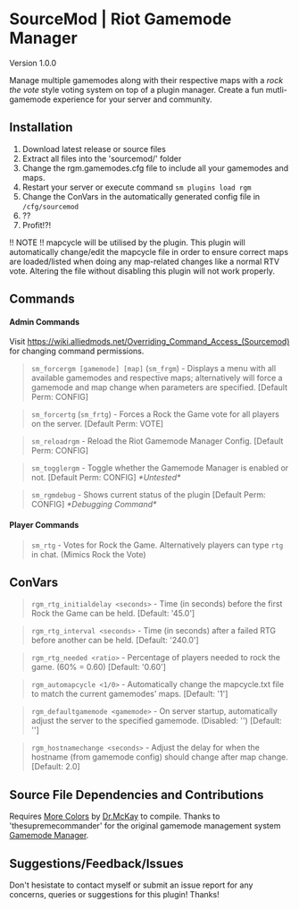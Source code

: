 # SourceMod | Riot Gamemode Manager
Version 1.0.0

Manage multiple gamemodes along with their respective maps with a _rock the vote_ style voting system on top of a plugin manager. Create a fun mutli-gamemode experience for your server and community.

## Installation
1. Download latest release or source files
2. Extract all files into the 'sourcemod/' folder
3. Change the rgm.gamemodes.cfg file to include all your gamemodes and maps.
4. Restart your server or execute command `sm plugins load rgm`
5. Change the ConVars in the automatically generated config file in `/cfg/sourcemod`
6. ??
7. Profit!?!

!! NOTE !! mapcycle will be utilised by the plugin. This plugin will automatically change/edit the mapcycle file in order to ensure correct maps are loaded/listed when doing any map-related changes like a normal RTV vote. Altering the file without disabling this plugin will not work properly.

## Commands
#### Admin Commands
Visit https://wiki.alliedmods.net/Overriding_Command_Access_(Sourcemod) for changing command permissions.
> `sm_forcergm [gamemode] [map]` (`sm_frgm`) - Displays a menu with all available gamemodes and respective maps; alternatively will force a gamemode and map change when parameters are specified. [Default Perm: CONFIG]

> `sm_forcertg` (`sm_frtg`) - Forces a Rock the Game vote for all players on the server. [Default Perm: VOTE]

> `sm_reloadrgm` - Reload the Riot Gamemode Manager Config. [Default Perm: CONFIG]

> `sm_togglergm` - Toggle whether the Gamemode Manager is enabled or not. [Default Perm: CONFIG] _\*Untested\*_

> `sm_rgmdebug` - Shows current status of the plugin [Default Perm: CONFIG] _\*Debugging Command\*_

#### Player Commands
> `sm_rtg` - Votes for Rock the Game. Alternatively players can type `rtg` in chat. (Mimics Rock the Vote)

## ConVars
> `rgm_rtg_initialdelay <seconds>` - Time (in seconds) before the first Rock the Game can be held. [Default: '45.0']

> `rgm_rtg_interval <seconds>` - Time (in seconds) after a failed RTG before another can be held. [Default: '240.0']

> `rgm_rtg_needed <ratio>` - Percentage of players needed to rock the game. (60% = 0.60) [Default: '0.60']

> `rgm_automapcycle <1/0>` - Automatically change the mapcycle.txt file to match the current gamemodes' maps. [Default: '1']

> `rgm_defaultgamemode <gamemode>` - On server startup, automatically adjust the server to the specified gamemode. (Disabled: '') [Default: '']

> `rgm_hostnamechange <seconds>` - Adjust the delay for when the hostname (from gamemode config) should change after map change. [Default: 2.0]

## Source File Dependencies and Contributions
Requires [More Colors](https://forums.alliedmods.net/showthread.php?t=185016) by [Dr.McKay](https://www.doctormckay.com/) to compile.
Thanks to 'thesupremecommander' for the original gamemode management system [Gamemode Manager](https://forums.alliedmods.net/showthread.php?p=2039152).

## Suggestions/Feedback/Issues

Don't hesistate to contact myself or submit an issue report for any concerns, queries or suggestions for this plugin!
Thanks!

